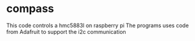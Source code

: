 # compass
This code controls a hmc5883l on raspberry pi
The programs uses code from Adafruit to support the i2c communication
